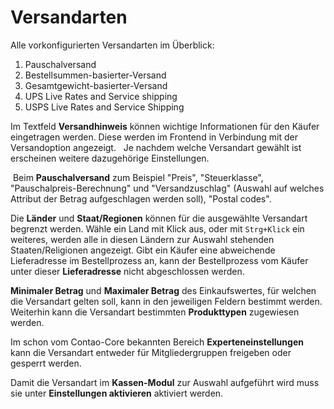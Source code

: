 # Versandarten

Alle vorkonfigurierten Versandarten im Überblick:

1. Pauschalversand
2. Bestellsummen-basierter-Versand
3. Gesamtgewicht-basierter-Versand
4. UPS Live Rates and Service shipping
5. USPS Live Rates and Service Shipping


Im Textfeld **Versandhinweis** können wichtige Informationen für den Käufer eingetragen werden. Diese werden im Frontend in Verbindung mit der Versandoption angezeigt. 
 Je nachdem welche Versandart gewählt ist erscheinen weitere dazugehörige Einstellungen.

 Beim **Pauschalversand** zum Beispiel "Preis", "Steuerklasse", "Pauschalpreis-Berechnung" und "Versandzuschlag" (Auswahl auf welches Attribut der Betrag aufgeschlagen werden soll), "Postal codes".


Die **Länder** und **Staat/Regionen** können für die ausgewählte Versandart begrenzt werden. Wähle ein Land mit Klick aus, oder mit  `Strg+Klick` ein weiteres, werden alle in diesen Ländern zur Auswahl stehenden Staaten/Religionen angezeigt. Gibt ein Käufer eine abweichende Lieferadresse im Bestellprozess an, kann der Bestellprozess vom Käufer unter dieser **Lieferadresse** nicht abgeschlossen werden.


**Minimaler Betrag** und **Maximaler Betrag** des Einkaufswertes, für welchen die Versandart gelten soll, kann in den jeweiligen Feldern bestimmt werden. Weiterhin kann die Versandart bestimmten **Produkttypen** zugewiesen werden.


Im schon vom Contao-Core bekannten Bereich **Experteneinstellungen** kann die Versandart entweder für Mitgliedergruppen freigeben oder gesperrt werden.


Damit die Versandart im **Kassen-Modul** zur Auswahl aufgeführt wird muss sie unter **Einstellungen aktivieren** aktiviert werden.